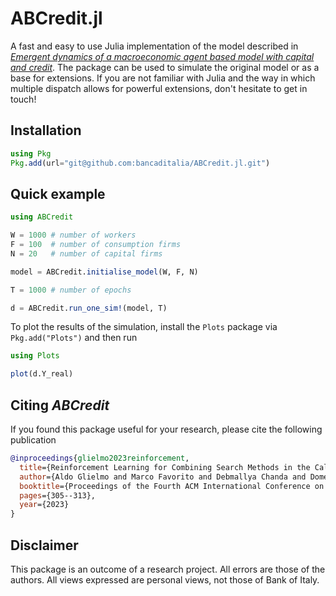 # ABCredit.jl

A fast and easy to use Julia implementation of the model described in [_Emergent dynamics of a macroeconomic agent based model with capital and credit_](https://www.sciencedirect.com/science/article/abs/pii/S0165188914001572).
The package can be used to simulate the original model or as a base for extensions. If you are not familiar with Julia and the way in which multiple dispatch allows for powerful extensions, don't hesitate to get in touch!

## Installation

```julia
using Pkg
Pkg.add(url="git@github.com:bancaditalia/ABCredit.jl.git")
```

## Quick example

```julia
using ABCredit

W = 1000 # number of workers
F = 100  # number of consumption firms
N = 20   # number of capital firms

model = ABCredit.initialise_model(W, F, N)

T = 1000 # number of epochs

d = ABCredit.run_one_sim!(model, T)
```

To plot the results of the simulation, install the `Plots` package via ```Pkg.add("Plots")```  and then run

```julia
using Plots

plot(d.Y_real)
```

## Citing _ABCredit_

If you found this package useful for your research, please cite the following publication

```bib
@inproceedings{glielmo2023reinforcement,
  title={Reinforcement Learning for Combining Search Methods in the Calibration of Economic ABMs},
  author={Aldo Glielmo and Marco Favorito and Debmallya Chanda and Domenico Delli Gatti},
  booktitle={Proceedings of the Fourth ACM International Conference on AI in Finance},
  pages={305--313},
  year={2023}
}
```

## Disclaimer

This package is an outcome of a research project. All errors are those of
the authors. All views expressed are personal views, not those of Bank of Italy.
